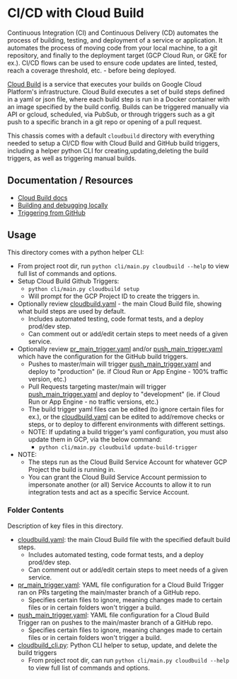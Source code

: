 # CI/CD with Cloud Build

Continuous Integration (CI) and Continuous Delivery (CD) automates the process of building, testing, and deployment of a service or application. 
It automates the process of moving code from your local machine, to a git repository, and finally to the deployment target (GCP Cloud Run, or GKE for ex.).
CI/CD flows can be used to ensure code updates are linted, tested, reach a coverage threshold, etc. - before being deployed.

[Cloud Build](https://cloud.google.com/build/docs/overview) is a service that executes your builds on Google Cloud Platform's infrastructure.
Cloud Build executes a set of build steps defined in a yaml or json file, where each build step is run in a Docker container with an image specified by the build config. Builds can be triggered manually via API or gcloud, scheduled, via PubSub, or through triggers such as a git push to a specific branch in a git repo or opening of a pull request.

This chassis comes with a default `cloudbuild` directory with everything needed to setup a CI/CD flow with Cloud Build and GitHub build triggers, including a helper python CLI for creating,updating,deleting the build triggers, as well as triggering manual builds.


## Documentation / Resources
- [Cloud Build docs](https://cloud.google.com/build/docs/overview)
- [Building and debugging locally](https://cloud.google.com/build/docs/build-debug-locally)
- [Triggering from GitHub](https://cloud.google.com/build/docs/automating-builds/build-repos-from-github)


## Usage
This directory comes with a python helper CLI:

- From project root dir, run `python cli/main.py cloudbuild --help` to view full list of commands and options.
- Setup Cloud Build Github Triggers:
    - `python cli/main.py cloudbuild setup`
    - Will prompt for the GCP Project ID to create the triggers in.
- Optionally review [cloudbuild.yaml](./cloudbuild.yaml) - the main Cloud Build file, showing what build steps are used by default.
    - Includes automated testing, code format tests, and a deploy prod/dev step.
    - Can comment out or add/edit certain steps to meet needs of a given service.
- Optionally review [pr_main_trigger.yaml](./pr_main_trigger.yaml) and/or [push_main_trigger.yaml](./pr_main_trigger.yaml) which have the configuration for the GitHub build triggers.
    - Pushes to master/main will trigger [push_main_trigger.yaml](./push_main_trigger.yaml) and deploy to "production" (ie. if Cloud Run or App Engine - 100% traffic version, etc.)
    - Pull Requests targeting master/main will trigger [push_main_trigger.yaml](./push_main_trigger.yaml) and deploy to "development" (ie. if Cloud Run or App Engine - no traffic versions, etc.)
    - The build trigger yaml files can be edited (to ignore certain files for ex.), or the [cloudbuild.yaml](./cloudbuild.yaml) can be edited to add/remove checks or steps, or to deploy to different environments with different settings.
    - NOTE: If updating a build trigger's yaml configuration, you must also update them in GCP, via the below command:
        - `python cli/main.py cloudbuild update-build-trigger`
- NOTE:
    - The steps run as the Cloud Build Service Account for whatever GCP Project the build is running in.
    - You can grant the Cloud Build Service Account permission to impersonate another (or all) Service Accounts to allow it to run integration tests and act as a specific Service Account.


### Folder Contents
Description of key files in this directory.

- [cloudbuild.yaml](./cloudbuild.yaml): the main Cloud Build file with the specified default build steps.
    - Includes automated testing, code format tests, and a deploy prod/dev step.
    - Can comment out or add/edit certain steps to meet needs of a given service.
- [pr_main_trigger.yaml](./pr_main_trigger.yaml): YAML file configuration for a Cloud Build Trigger ran on PRs targeting the main/master branch of a GitHub repo.
    - Specifies certain files to ignore, meaning changes made to certain files or in certain folders won't trigger a build.
- [push_main_trigger.yaml](./push_main_trigger.yaml): YAML file configuration for a Cloud Build Trigger ran on pushes to the main/master branch of a GitHub repo.
    - Specifies certain files to ignore, meaning changes made to certain files or in certain folders won't trigger a build.
- [cloudbuild_cli.py](./cloudbuild_cli.py): Python CLI helper to setup, update, and delete the build triggers
    - From project root dir, can run `python cli/main.py cloudbuild --help` to view full list of commands and options.